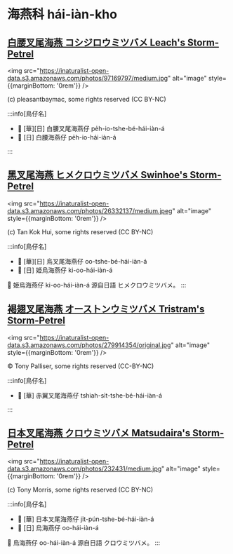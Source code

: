 # 海燕科 hái-iàn-kho

## [白腰叉尾海燕 コシジロウミツバメ Leach's Storm-Petrel](https://ebird.org/species/lcspet)

<img src="https://inaturalist-open-data.s3.amazonaws.com/photos/97169797/medium.jpg" alt="image" style={{marginBottom: '0rem'}} />

<p className="image-caption">
(c) pleasantbaymac, some rights reserved (CC BY-NC)
</p>

:::info[鳥仔名]

- 🎯 [華][日] 白腰叉尾海燕仔 pe̍h-io-tshe-bé-hái-iàn-á
- 🎯 [日] 白腰海燕仔 pe̍h-io-hái-iàn-á

:::

## [黑叉尾海燕 ヒメクロウミツバメ Swinhoe's Storm-Petrel](https://ebird.org/species/swspet)

<img src="https://inaturalist-open-data.s3.amazonaws.com/photos/26332137/medium.jpeg" alt="image" style={{marginBottom: '0rem'}} />

<p className="image-caption">
(c) Tan Kok Hui, some rights reserved (CC BY-NC)
</p>

:::info[鳥仔名]

- 🎯 [華][日] 烏叉尾海燕仔 oo-tshe-bé-hái-iàn-á
- 🎯 [日] 姫烏海燕仔 ki-oo-hái-iàn-á

📍 姫烏海燕仔 ki-oo-hái-iàn-á 源自日語 ヒメクロウミツバメ。
:::

## [褐翅叉尾海燕 オーストンウミツバメ Tristram's Storm-Petrel](https://ebird.org/species/trspet)

<img src="https://inaturalist-open-data.s3.amazonaws.com/photos/279914354/original.jpg" alt="image" style={{marginBottom: '0rem'}} />

<p className="image-caption">
© Tony Palliser, some rights reserved (CC-BY-NC)
</p>

:::info[鳥仔名]

- 🎯 [華] 赤翼叉尾海燕仔 tshiah-si̍t-tshe-bé-hái-iàn-á

:::

## [日本叉尾海燕 クロウミツバメ Matsudaira's Storm-Petrel](https://ebird.org/species/maspet2)

<img src="https://inaturalist-open-data.s3.amazonaws.com/photos/232431/medium.jpg" alt="image" style={{marginBottom: '0rem'}} />

<p className="image-caption">
(c) Tony Morris, some rights reserved (CC BY-NC)
</p>

:::info[鳥仔名]

- 🎯 [華] 日本叉尾海燕仔 ji̍t-pún-tshe-bé-hái-iàn-á
- 🎯 [日] 烏海燕仔 oo-hái-iàn-á

📍 烏海燕仔 oo-hái-iàn-á 源自日語 クロウミツバメ。
:::
